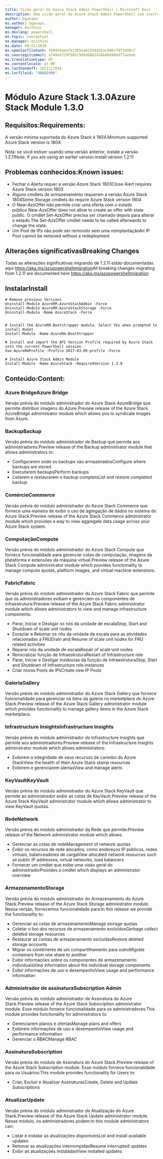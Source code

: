 ```yaml
---
title: Visão geral do Azure Stack Admin PowerShell | Microsoft Docs
description: Uma visão geral do Azure Stack Admin PowerShell com instruções de instalação e configuração.
author: bganapa
ms.author: bganapa
manager: knithinc
ms.devlang: powershell
ms.topic: conceptual
ms.manager: knithinc
ms.date: 09/21/2018
ms.openlocfilehash: fb892daeafb1365ea62324392ac806cf9f3d39cf
ms.sourcegitcommit: a749eb729f583c9d0dd86141bbd04984d77ae9ab
ms.translationtype: HT
ms.contentlocale: pt-BR
ms.lasthandoff: 10/11/2018
ms.locfileid: "48882496"
---
```

# <a name="azure-stack-module-130"></a><span data-ttu-id="84705-103">Módulo Azure Stack 1.3.0</span><span class="sxs-lookup"><span data-stu-id="84705-103">Azure Stack Module 1.3.0</span></span>

## <a name="requirements"></a><span data-ttu-id="84705-104">Requisitos:</span><span class="sxs-lookup"><span data-stu-id="84705-104">Requirements:</span></span>
<span data-ttu-id="84705-105">A versão mínima suportada do Azure Stack é 1804.</span><span class="sxs-lookup"><span data-stu-id="84705-105">Minimum supported Azure Stack version is 1804.</span></span>

<span data-ttu-id="84705-106">Nota: se você estiver usando uma versão anterior, instale a versão 1.2.11</span><span class="sxs-lookup"><span data-stu-id="84705-106">Note: If you are using an earlier version install version 1.2.11</span></span>

## <a name="known-issues"></a><span data-ttu-id="84705-107">Problemas conhecidos:</span><span class="sxs-lookup"><span data-stu-id="84705-107">Known issues:</span></span>

- <span data-ttu-id="84705-108">Fechar o Alerta requer a versão Azure Stack 1803</span><span class="sxs-lookup"><span data-stu-id="84705-108">Close Alert requires Azure Stack version 1803</span></span>
- <span data-ttu-id="84705-109">Alguns cmdlets de armazenamento requerem a versão Azure Stack 1804</span><span class="sxs-lookup"><span data-stu-id="84705-109">Some Storage cmdlets do require Azure Stack version 1804</span></span>
- <span data-ttu-id="84705-110">O New-AzsOffer não permite criar uma oferta com o estado público.</span><span class="sxs-lookup"><span data-stu-id="84705-110">New-AzsOffer does not allow to create an offer with state public.</span></span> <span data-ttu-id="84705-111">O cmdlet Set-AzsOffer precisa ser chamado depois para alterar o estado.</span><span class="sxs-lookup"><span data-stu-id="84705-111">The Set-AzsOffer cmdlet needs to be called afterwards to change the state.</span></span>
- <span data-ttu-id="84705-112">Um Pool de IPs não pode ser removido sem uma reimplantação</span><span class="sxs-lookup"><span data-stu-id="84705-112">An IP Pool cannot be removed without a redeployment</span></span>

## <a name="breaking-changes"></a><span data-ttu-id="84705-113">Alterações significativas</span><span class="sxs-lookup"><span data-stu-id="84705-113">Breaking Changes</span></span>
<span data-ttu-id="84705-114">Todas as alterações significativas migrando de 1.2.11 estão documentadas aqui https://aka.ms/azspowershellmigration</span><span class="sxs-lookup"><span data-stu-id="84705-114">All breaking changes migrating from 1.2.11 are documented here https://aka.ms/azspowershellmigration</span></span>

## <a name="install"></a><span data-ttu-id="84705-115">Instalar</span><span class="sxs-lookup"><span data-stu-id="84705-115">Install</span></span>
```
# Remove previous Versions
Uninstall-Module AzureRM.AzureStackAdmin -Force
Uninstall-Module AzureRM.AzureStackStorage -Force
Uninstall-Module -Name AzureStack -Force 


# Install the AzureRM.Bootstrapper module. Select Yes when prompted to install NuGet
Install-Module -Name AzureRm.BootStrapper

# Install and import the API Version Profile required by Azure Stack into the current PowerShell session.
Use-AzureRmProfile -Profile 2017-03-09-profile -Force

# Install Azure Stack Admin Module
Install-Module -Name AzureStack -RequiredVersion 1.3.0
```
## <a name="content"></a><span data-ttu-id="84705-116">Conteúdo:</span><span class="sxs-lookup"><span data-stu-id="84705-116">Content:</span></span>
### <a name="azure-bridge"></a><span data-ttu-id="84705-117">Azure Bridge</span><span class="sxs-lookup"><span data-stu-id="84705-117">Azure Bridge</span></span>
<span data-ttu-id="84705-118">Versão prévia do módulo administrador do Azure Stack AzureBridge que permite distribuir imagens do Azure.</span><span class="sxs-lookup"><span data-stu-id="84705-118">Preview release of the Azure Stack AzureBridge administrator module which allows you to syndicate images from Azure.</span></span>

### <a name="backup"></a><span data-ttu-id="84705-119">Backup</span><span class="sxs-lookup"><span data-stu-id="84705-119">Backup</span></span>
<span data-ttu-id="84705-120">Versão prévia do módulo administrador de Backup que permite aos administradores:</span><span class="sxs-lookup"><span data-stu-id="84705-120">Preview release of the Backup administrator module that allows administrators to:</span></span>
- <span data-ttu-id="84705-121">Configurarem onde os backups são armazenados</span><span class="sxs-lookup"><span data-stu-id="84705-121">Configure where backups are stored</span></span>
- <span data-ttu-id="84705-122">Executarem backups</span><span class="sxs-lookup"><span data-stu-id="84705-122">Perform backups</span></span>
- <span data-ttu-id="84705-123">Listarem e restaurarem o backup completo</span><span class="sxs-lookup"><span data-stu-id="84705-123">List and restore completed backup</span></span>

### <a name="commerce"></a><span data-ttu-id="84705-124">Comércio</span><span class="sxs-lookup"><span data-stu-id="84705-124">Commerce</span></span>
<span data-ttu-id="84705-125">Versão prévia do módulo administrador do Azure Stack Commerce que fornece uma maneira de exibir o uso de agregação de dados no sistema do Azure Stack.</span><span class="sxs-lookup"><span data-stu-id="84705-125">Preview release of the Azure Stack Commerce administrator module which provides a way to view aggregate data usage across your Azure Stack system.</span></span>

### <a name="compute"></a><span data-ttu-id="84705-126">Computação</span><span class="sxs-lookup"><span data-stu-id="84705-126">Compute</span></span>
<span data-ttu-id="84705-127">Versão prévia do módulo administrador do Azure Stack Compute que fornece funcionalidade para gerenciar cotas de computação, imagens da plataforma e extensões da máquina virtual.</span><span class="sxs-lookup"><span data-stu-id="84705-127">Preview release of the Azure Stack Compute administrator module which provides functionality to manage compute quotas, platform images, and virtual machine extensions.</span></span>

### <a name="fabric"></a><span data-ttu-id="84705-128">Fabric</span><span class="sxs-lookup"><span data-stu-id="84705-128">Fabric</span></span>
<span data-ttu-id="84705-129">Versão prévia do módulo administrador do Azure Stack Fabric que permite que os administradores exibam e gerenciem os componentes de infraestrutura:</span><span class="sxs-lookup"><span data-stu-id="84705-129">Preview release of the Azure Stack Fabric administrator module which allows administrators to view and manage infrastructure components:</span></span>
- <span data-ttu-id="84705-130">Parar, Iniciar e Desligar os nós da unidade de escala</span><span class="sxs-lookup"><span data-stu-id="84705-130">Stop, Start and Shutdown of scale unit nodes</span></span>
- <span data-ttu-id="84705-131">Esvaziar e Retomar os nós da unidade de escala para as atividades relacionadas a FRU</span><span class="sxs-lookup"><span data-stu-id="84705-131">Drain and Resume of scale unit nodes for FRU related activities</span></span>
- <span data-ttu-id="84705-132">Reparar nós da unidade de escala</span><span class="sxs-lookup"><span data-stu-id="84705-132">Repair of scale unit nodes</span></span>
- <span data-ttu-id="84705-133">Reinicializar função de Infraestrutura</span><span class="sxs-lookup"><span data-stu-id="84705-133">Restart of Infrastructure role</span></span>
- <span data-ttu-id="84705-134">Parar, Iniciar e Desligar instâncias da função de Infraestrutura</span><span class="sxs-lookup"><span data-stu-id="84705-134">Stop, Start and Shutdown of Infrastructure role instances</span></span>
- <span data-ttu-id="84705-135">Criar novos Pools de IPs</span><span class="sxs-lookup"><span data-stu-id="84705-135">Create new IP Pools</span></span>


### <a name="gallery"></a><span data-ttu-id="84705-136">Galeria</span><span class="sxs-lookup"><span data-stu-id="84705-136">Gallery</span></span>
<span data-ttu-id="84705-137">Versão prévia do módulo administrador do Azure Stack Gallery que fornece funcionalidade para gerenciar os itens da galeria no marketplace do Azure Stack.</span><span class="sxs-lookup"><span data-stu-id="84705-137">Preview release of the Azure Stack Gallery administrator module which provides functionality to manage gallery items in the Azure Stack marketplace.</span></span>

### <a name="infrastructure-insights"></a><span data-ttu-id="84705-138">Infrastructure Insights</span><span class="sxs-lookup"><span data-stu-id="84705-138">Infrastructure Insights</span></span>
<span data-ttu-id="84705-139">Versão prévia do módulo administrador do Infrastructure Insights que permite aos administradores:</span><span class="sxs-lookup"><span data-stu-id="84705-139">Preview release of the Infrastructure Insights administrator module which allows administrators:</span></span>
- <span data-ttu-id="84705-140">Exibirem a integridade de seus recursos de carimbo do Azure Stack</span><span class="sxs-lookup"><span data-stu-id="84705-140">View the health of their Azure Stack stamp resources</span></span>
- <span data-ttu-id="84705-141">Exibirem e gerenciarem alertas</span><span class="sxs-lookup"><span data-stu-id="84705-141">View and manage alerts</span></span>

### <a name="keyvault"></a><span data-ttu-id="84705-142">KeyVault</span><span class="sxs-lookup"><span data-stu-id="84705-142">KeyVault</span></span>
<span data-ttu-id="84705-143">Versão prévia do módulo administrador do Azure Stack KeyVault que permite ao administrador exibir as cotas de KeyVault.</span><span class="sxs-lookup"><span data-stu-id="84705-143">Preview release of the Azure Stack KeyVault administrator module which allows administrator to view KeyVault quotas.</span></span>

### <a name="network"></a><span data-ttu-id="84705-144">Rede</span><span class="sxs-lookup"><span data-stu-id="84705-144">Network</span></span>
<span data-ttu-id="84705-145">Versão prévia do módulo administrador da Rede que permite:</span><span class="sxs-lookup"><span data-stu-id="84705-145">Preview release of the Network administrator module which allows:</span></span>
- <span data-ttu-id="84705-146">Gerenciar as cotas de rede</span><span class="sxs-lookup"><span data-stu-id="84705-146">Management of network quotas</span></span>
- <span data-ttu-id="84705-147">Exibir os recursos de rede alocados, como endereços IP públicos, redes virtuais, balanceadores de carga</span><span class="sxs-lookup"><span data-stu-id="84705-147">View allocated network resources such as public IP addresses, virtual networks, load balancers</span></span>
- <span data-ttu-id="84705-148">Fornecer um cmdlet que exibe uma visão geral do administrador</span><span class="sxs-lookup"><span data-stu-id="84705-148">Provides a cmdlet which displays an administrator overview</span></span>

### <a name="storage"></a><span data-ttu-id="84705-149">Armazenamento</span><span class="sxs-lookup"><span data-stu-id="84705-149">Storage</span></span>
<span data-ttu-id="84705-150">Versão prévia do módulo administrador do Armazenamento do Azure Stack.</span><span class="sxs-lookup"><span data-stu-id="84705-150">Preview release of the Azure Stack Storage administrator module.</span></span>  <span data-ttu-id="84705-151">Nessa versão, fornecemos funcionalidade para:</span><span class="sxs-lookup"><span data-stu-id="84705-151">In this release we provide the functionality to:</span></span>
- <span data-ttu-id="84705-152">Gerenciar as cotas de armazenamento</span><span class="sxs-lookup"><span data-stu-id="84705-152">Manage storage quotas</span></span>
- <span data-ttu-id="84705-153">Coletar o lixo dos recursos de armazenamento excluídos</span><span class="sxs-lookup"><span data-stu-id="84705-153">Garbage collect deleted storage resources</span></span>
- <span data-ttu-id="84705-154">Restaurar as contas de armazenamento excluídas</span><span class="sxs-lookup"><span data-stu-id="84705-154">Restore deleted storage accounts</span></span>
- <span data-ttu-id="84705-155">Migrar os contêineres de um compartilhamento para outro</span><span class="sxs-lookup"><span data-stu-id="84705-155">Migrate containers from one share to another</span></span>
- <span data-ttu-id="84705-156">Exibir informações sobre os componentes de armazenamento individuais</span><span class="sxs-lookup"><span data-stu-id="84705-156">View information about the individual storage components</span></span>
- <span data-ttu-id="84705-157">Exibir informações de uso e desempenho</span><span class="sxs-lookup"><span data-stu-id="84705-157">View usage and performance information</span></span>

### <a name="subscription-admin"></a><span data-ttu-id="84705-158">Administrador de assinatura</span><span class="sxs-lookup"><span data-stu-id="84705-158">Subscription Admin</span></span>
<span data-ttu-id="84705-159">Versão prévia do módulo administrador de Assinatura do Azure Stack.</span><span class="sxs-lookup"><span data-stu-id="84705-159">Preview release of the Azure Stack Subscription administrator module.</span></span>  <span data-ttu-id="84705-160">Esse módulo fornece funcionalidade para os administradores:</span><span class="sxs-lookup"><span data-stu-id="84705-160">This module provides functionality for administrators to:</span></span>
- <span data-ttu-id="84705-161">Gerenciarem planos e ofertas</span><span class="sxs-lookup"><span data-stu-id="84705-161">Manage plans and offers</span></span>
- <span data-ttu-id="84705-162">Exibirem informações de uso e desempenho</span><span class="sxs-lookup"><span data-stu-id="84705-162">View usage and performance information</span></span>
- <span data-ttu-id="84705-163">Gerenciar o RBAC</span><span class="sxs-lookup"><span data-stu-id="84705-163">Manage RBAC</span></span>

### <a name="subscription"></a><span data-ttu-id="84705-164">Assinatura</span><span class="sxs-lookup"><span data-stu-id="84705-164">Subscription</span></span>
<span data-ttu-id="84705-165">Versão prévia do módulo de Assinatura do Azure Stack.</span><span class="sxs-lookup"><span data-stu-id="84705-165">Preview release of the Azure Stack Subscription module.</span></span>  <span data-ttu-id="84705-166">Esse módulo fornece funcionalidade para os Usuários:</span><span class="sxs-lookup"><span data-stu-id="84705-166">This module provides functionality for Users to:</span></span>
- <span data-ttu-id="84705-167">Criar, Excluir e Atualizar Assinaturas</span><span class="sxs-lookup"><span data-stu-id="84705-167">Create, Delete and Update Subscriptions</span></span>

### <a name="update"></a><span data-ttu-id="84705-168">Atualizar</span><span class="sxs-lookup"><span data-stu-id="84705-168">Update</span></span>
<span data-ttu-id="84705-169">Versão prévia do módulo administrador de Atualização do Azure Stack.</span><span class="sxs-lookup"><span data-stu-id="84705-169">Preview release of the Azure Stack Update administrator module.</span></span>  <span data-ttu-id="84705-170">Nesse módulo, os administradores podem:</span><span class="sxs-lookup"><span data-stu-id="84705-170">In this module administrators can:</span></span>
- <span data-ttu-id="84705-171">Listar e instalar as atualizações disponíveis</span><span class="sxs-lookup"><span data-stu-id="84705-171">List and install available updates</span></span>
- <span data-ttu-id="84705-172">Retomar as atualizações interrompidas</span><span class="sxs-lookup"><span data-stu-id="84705-172">Resume interrupted updates</span></span>
- <span data-ttu-id="84705-173">Exibir as atualizações instaladas</span><span class="sxs-lookup"><span data-stu-id="84705-173">View installed updates</span></span>
